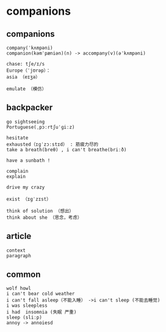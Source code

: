 # companions

## companions
```
company(ˈkʌmpəni)
companion(kəmˈpæniən)(n) -> accompany(v)(əˈkʌmpəni)

chase: tʃe/ɪ/s
Europe（ˈjʊrəp）：
asia （eɪʒə）

emulate （模仿）
```

## backpacker
```
go sightseeing
Portuguese(ˌpɔːrtʃuˈɡiːz)

hesitate
exhausted（ɪɡˈzɔːstɪd） : 筋疲力尽的
take a breath(breθ) , i can't breathe(briːð)

have a sunbath !

complain
explain

drive my crazy

exist （ɪɡˈzɪst）

think of solution （想出）
think about she （思念，考虑）
```

## article
```
context
paragraph
```

## common
```
wolf howl 
i can't bear cold weather
i can't fall asleep（不能入睡） ->i can't sleep (不能去睡觉)
i was sleepless 
i had  insomnia (失眠 严重)
sleep (sliːp)
annoy -> annoiesd 
```


